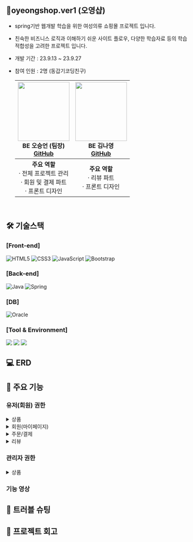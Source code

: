 ## **👚oyeongshop.ver1 (오영샵)**
- spring기반 웹개발 학습을 위한 여성의류 쇼핑몰 프로젝트 입니다.
- 친숙한 비즈니스 로직과 이해하기 쉬운 사이트 플로우, 다양한 학습자료 등의 학습 적합성을 고려한 프로젝트 입니다.
- 개발 기간 : 23.9.13 ~ 23.9.27<br>
- 참여 인원 : 2명 (동갑기코딩친구)<br>
      
    |<img src="#" width="140" height="160"/><br/>BE 오승언 (팀장) <br/><a href="#">GitHub</a>|<img src="#" width="140" height="160"/><br/>BE 김나영 <br/><a href="#">GitHub</a>|
    |:---:|:---:|
    | <strong>주요 역할</strong> <br> &middot; 전체 프로젝트 관리 <br> &middot; 회원 및 결제 파트 <br> &middot; 프론트 디자인 | <strong>주요 역할</strong> <br> &middot; 리뷰 파트 <br/> &middot; 프론트 디자인 |

<br>

##  🛠 기술스택

### **[Front-end]**
![HTML5](https://img.shields.io/badge/html5-%23E34F26.svg?style=for-the-badge&logo=html5&logoColor=white)
![CSS3](https://img.shields.io/badge/css3-%231572B6.svg?style=for-the-badge&logo=css3&logoColor=white)
![JavaScript](https://img.shields.io/badge/javascript-%23323330.svg?style=for-the-badge&logo=javascript&logoColor=%23F7DF1E)
![Bootstrap](https://img.shields.io/badge/bootstrap-%238511FA.svg?style=for-the-badge&logo=bootstrap&logoColor=white)


### **[Back-end]**   
![Java](https://img.shields.io/badge/java8-%23ED8B00.svg?style=for-the-badge&logo=openjdk&logoColor=white)
![Spring](https://img.shields.io/badge/spring-%236DB33F.svg?style=for-the-badge&logo=spring&logoColor=white)

### **[DB]**
![Oracle](https://img.shields.io/badge/Oracle-F80000?style=for-the-badge&logo=oracle&logoColor=white)

### **[Tool & Environment]**  
<img src="https://img.shields.io/badge/github-181717?style=for-the-badge&logo=github&logoColor=white"> 
<img src="https://img.shields.io/badge/IntelliJ idea-000000?style=for-the-badge&logo=IntelliJ idea&logoColor=white">
<img src="https://img.shields.io/badge/figma-F24E1E?style=for-the-badge&logo=figma&logoColor=white">

## 💻 ERD



## 📍 주요 기능
### 유저(회원) 권한

<details>
<summary>상품</summary>
  
- 카테고리별 상품 조회
- 상품 목록조회
- 상품 정보 상세보기
- 찜하기(위시리스트 담기)
- 장바구니 담기
  
</details>

<details>
<summary>회원(마이페이지)</summary>
  
- 위시리스트 조회
  
</details>

<details>
<summary>주문/결제</summary>
  
- 단일상품 주문
    

</details>
<details>
<summary>리뷰</summary>
 
- 리뷰 작성  
  + 자신이 구매한 상품만 리뷰 생성 가능
  + 리뷰 이미지는 선택적으로 첨부 가능
  + 리뷰 이미지는 AWS S3 에 저장
    
- 리뷰 조회  
   + 상품별 리뷰 조회 (상품 상세보기 페이지 하단)  
   + 내가 작성한 리뷰 (마이페이지)
  
- 리뷰 삭제  
  + 구매자 본인만 삭제 가능
  
</details>


### 관리자 권한
<details>
<summary>상품</summary>
  
- 상품 등록  
  + 상품 이미지는 1장 이상 필수 입력
  
- 상품 삭제
  
</details>



### 기능 영상 






## 💊 트러블 슈팅

## 💫 프로젝트 회고
